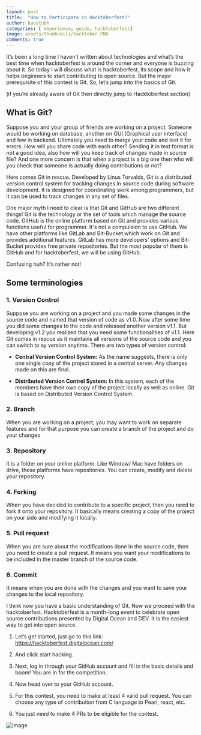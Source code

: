 ```yaml
---
layout: post
title:  "How to Participate in Hacktoberfest?"
author: kaustubh
categories: [ experience, guide, hacktoberfest]
image: assets/thumbnails/hacktober.PNG
comments: true
---
```


It’s been a long time I haven’t written about technologies and what’s the best time when hacktoberfest is around the corner and everyone is buzzing about it. So today I will discuss what is hacktoberfest, its scope and how it helps beginners to start contributing to open source. But the major prerequisite of this contest is Git. So, let’s jump into the basics of Git.

(if you’re already aware of Git then directly jump to Hacktoberfest section)


## What is Git?
Suppose you and your group of friends are working on a project. Someone would be working on database, another on GUI (Graphical user interface) and few in backend. Ultimately you need to merge your code and test it for errors. How will you share code with each other? Sending it in text format is not a good idea, also how will you keep track of changes made in source file? And one more concern is that when a project is a big one then who will you check that someone is actually doing contributions or not?

Here comes Git in rescue. Developed by Linus Torvalds, Git is a distributed version control system for tracking changes in source code during software development. It is designed for coordinating work among programmers, but it can be used to track changes in any set of files. 

One major myth I need to clear is that Git and GitHub are two different things! Git is the technology or the set of tools which manage the source code. GitHub is the online platform based on Git and provides various functions useful for programmer. It's not a compulsion to use GitHub. We have other platforms like GitLab and Bit-Bucket which work on Git and provides additional features. GitLab has more developers’ options and Bit-Bucket provides free private repositories. But the most popular of them is GitHub and for hacktoberfest, we will be using GitHub.

Confusing huh? It’s rather not! 

## Some terminologies

### 1. Version Control

Suppose you are working on a project and you made some changes in the source code and named that version of code as v1.0. Now after some time you did some changes to the code and released another version v1.1. But developing v1.2 you realized that you need some functionalities of v1.1. Here Git comes in rescue as it maintains all versions of the source code and you can switch to ay version anytime. There are two types of version control:

- **Central Version Control System:** As the name suggests, there is only one single copy of the project stored in a central server. Any changes made on this are final.

- **Distributed Version Control System:** In this system, each of the members have their own copy of the project locally as well as online. Git is based on Distributed Version Control System.


### 2. Branch

When you are working on a project, you may want to work on separate features and for that purpose you can create a branch of the project and do your changes


### 3. Repository

It is a folder on your online platform. Like Window/ Mac have folders on drive, these platforms have repositories. You can create, modify and delete your repository.


### 4. Forking

When you have decided to contribute to a specific project, then you need to fork it onto your repository. It basically means creating a copy of the project on your side and modifying it locally. 


### 5. Pull request

When you are sure about the modifications done in the source code, then you need to create a pull request. It means you want your modifications to be included in the master branch of the source code.

### 6. Commit

It means when you are done with the changes and you want to save your changes to the local repository.


I think now you have a basic understanding of Git. Now we proceed with the hacktoberfest. Hacktoberfest is a month-long event to celebrate open source contributions presented by Digital Ocean and DEV. It is the easiest way to get into open source. 

1. Let’s get started, just go to this link: https://hacktoberfest.digitalocean.com/ 

2. And click start hacking. 

3. Next, log in through your GitHub account and fill in the basic details and boom! You are in for the competition.

4. Now head over to your GitHub account.

5. For this contest, you need to make at least 4 valid pull request. You can choose any type of contribution from C language to Pearl, react, etc. 

6. You just need to make 4 PRs to be eligible for the contest.

![image](https://user-images.githubusercontent.com/43691873/124452065-ab671780-dda3-11eb-98a6-727fe9c16c00.png)
